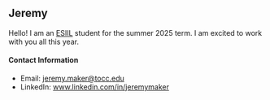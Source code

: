 ## Jeremy
Hello!  I am an [ESIIL](https://esiil.org/) student for the summer 2025 term. I am excited to work with you all this year.  

#### Contact Information
* Email: jeremy.maker@tocc.edu
* LinkedIn: www.linkedin.com/in/jeremymaker
